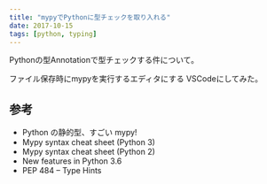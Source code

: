 ```yaml
---
title: "mypyでPythonに型チェックを取り入れる"
date: 2017-10-15
tags: [python, typing]
---
```


Pythonの型Annotationで型チェックする件について。

ファイル保存時にmypyを実行するエディタにする
VSCodeにしてみた。

## 参考

* Python の静的型、すごい mypy!
* Mypy syntax cheat sheet (Python 3)
* Mypy syntax cheat sheet (Python 2)
* New features in Python 3.6
* PEP 484 – Type Hints
